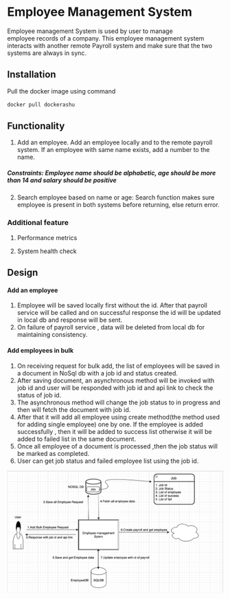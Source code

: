 # Employee Management System

Employee management System is used by user to manage employee records of a company. This employee management system interacts with another remote Payroll system and make sure that the two systems are always in sync.

## Installation

Pull the docker image using command

```bash
docker pull dockerashu
```

## Functionality

1. Add an employee. Add an employee locally and to the remote payroll system. If an employee with same name exists, add a number to the name.
   
 ##### Constraints: Employee name should be alphabetic, age should be more than 14 and salary should be positive

2. Search employee based on name or age: Search function makes sure employee is present in both systems before returning, else return error.

### Additional feature
1. Performance metrics

2. System health check

## Design
#### Add an employee

1. Employee will be saved locally first without the id. After that payroll service will be called and on successful response the id will be updated in local db and response will be sent.
2. On failure of payroll service , data will be deleted from local db for maintaining consistency.


#### Add employees in bulk

1. On receiving request for bulk add, the list of employees will be saved in a document in NoSql db with a job id and status created.
2. After saving document, an asynchronous method will be invoked with job id and  user will be responded with job id and api link to check the status of job id.
3. The asynchronous method will change the job status to in progress and then will fetch the document with job id.
4. After that it will add all employee using create method(the method used for adding single employee) one by one. If the employee is added successfully , then it will be added to success list otherwise it will be added to failed list in the same document.
5. Once all employee of a document is processed ,then the job status will be marked as completed.
6. User can get job status and failed employee list using the job id.

![alt text](https://github.com/ashutoshkumar007/EmployeeManagement/blob/master/AddBulkDesign.png)
